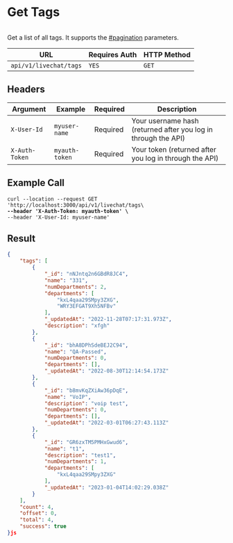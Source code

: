 # Get Tags

<figure><img src="../../../../../../.gitbook/assets/enterprise.jpg" alt=""><figcaption></figcaption></figure>

Get a list of all tags. It supports the [#pagination](../../../#pagination "mention") parameters.

| URL                    | Requires Auth | HTTP Method |
| ---------------------- | ------------- | ----------- |
| `api/v1/livechat/tags` | `YES`         | `GET`       |

## Headers

| Argument       | Example        | Required | Description                                                    |
| -------------- | -------------- | -------- | -------------------------------------------------------------- |
| `X-User-Id`    | `myuser-name`  | Required | Your username hash (returned after you log in through the API) |
| `X-Auth-Token` | `myauth-token` | Required | Your token (returned after you log in through the API)         |

## Example Call

<pre class="language-bash"><code class="lang-bash">curl --location --request GET 'http://localhost:3000/api/v1/livechat/tags\
<strong>--header 'X-Auth-Token: myauth-token' \
</strong>--header 'X-User-Id: myuser-name'
</code></pre>

## Result

```json
{
    "tags": [
        {
            "_id": "nNJntq2n6GBdR8JC4",
            "name": "331",
            "numDepartments": 2,
            "departments": [
                "kxL4qaa29SMpy3ZXG",
                "WRY3EFGAT9Xh5NFBv"
            ],
            "_updatedAt": "2022-11-28T07:17:31.973Z",
            "description": "xfgh"
        },
        {
            "_id": "bhA8DPhSdeBEJ2C94",
            "name": "QA-Passed",
            "numDepartments": 0,
            "departments": [],
            "_updatedAt": "2022-08-30T12:14:54.173Z"
        },
        {
            "_id": "b8mvKqZXiAw36pDqE",
            "name": "VoIP",
            "description": "voip test",
            "numDepartments": 0,
            "departments": [],
            "_updatedAt": "2022-03-01T06:27:43.113Z"
        },
        {
            "_id": "GR6zxTM5PMHxGwud6",
            "name": "t1",
            "description": "test1",
            "numDepartments": 1,
            "departments": [
                "kxL4qaa29SMpy3ZXG"
            ],
            "_updatedAt": "2023-01-04T14:02:29.038Z"
        }
    ],
    "count": 4,
    "offset": 0,
    "total": 4,
    "success": true
}js
```
